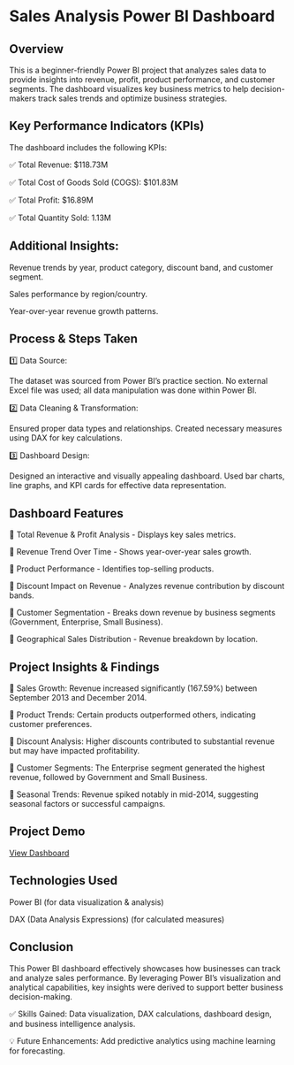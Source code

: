 # Sales Analysis Power BI Dashboard

## Overview
This is a beginner-friendly Power BI project that analyzes sales data to provide insights into revenue, profit, product performance, and customer segments. The dashboard visualizes key business metrics to help decision-makers track sales trends and optimize business strategies.

## Key Performance Indicators (KPIs)
The dashboard includes the following KPIs:

✅ Total Revenue: $118.73M

✅ Total Cost of Goods Sold (COGS): $101.83M

✅ Total Profit: $16.89M

✅ Total Quantity Sold: 1.13M

## Additional Insights:

Revenue trends by year, product category, discount band, and customer segment.

Sales performance by region/country.

Year-over-year revenue growth patterns.

## Process & Steps Taken

1️⃣ Data Source:

The dataset was sourced from Power BI’s practice section.
No external Excel file was used; all data manipulation was done within Power BI.

2️⃣ Data Cleaning & Transformation:

Ensured proper data types and relationships.
Created necessary measures using DAX for key calculations.

3️⃣ Dashboard Design:

Designed an interactive and visually appealing dashboard.
Used bar charts, line graphs, and KPI cards for effective data representation.

## Dashboard Features

🔹 Total Revenue & Profit Analysis - Displays key sales metrics.

🔹 Revenue Trend Over Time - Shows year-over-year sales growth.

🔹 Product Performance - Identifies top-selling products.

🔹 Discount Impact on Revenue - Analyzes revenue contribution by discount bands.

🔹 Customer Segmentation - Breaks down revenue by business segments (Government, Enterprise, Small Business).

🔹 Geographical Sales Distribution - Revenue breakdown by location.

## Project Insights & Findings

📌 Sales Growth: Revenue increased significantly (167.59%) between September 2013 and December 2014.

📌 Product Trends: Certain products outperformed others, indicating customer preferences.

📌 Discount Analysis: Higher discounts contributed to substantial revenue but may have impacted profitability.

📌 Customer Segments: The Enterprise segment generated the highest revenue, followed by Government and Small Business.

📌 Seasonal Trends: Revenue spiked notably in mid-2014, suggesting seasonal factors or successful campaigns.

## Project Demo

<a href="https://github.com/Afzal2003/Data_Analysis_Dashboard/blob/main/Sales%20Analysis%20Power%20BI%20Dashboard%20Image.jpeg">View Dashboard</a>

## Technologies Used

Power BI (for data visualization & analysis)

DAX (Data Analysis Expressions) (for calculated measures)

## Conclusion
This Power BI dashboard effectively showcases how businesses can track and analyze sales performance. By leveraging Power BI’s visualization and analytical capabilities, key insights were derived to support better business decision-making.

✅ Skills Gained: Data visualization, DAX calculations, dashboard design, and business intelligence analysis.

💡 Future Enhancements: Add predictive analytics using machine learning for forecasting.


